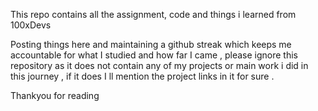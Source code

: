 This repo contains all the assignment, code and things i learned from 100xDevs 

Posting things here and maintaining a github streak which keeps me accountable for what I studied and how far I came , please ignore this repository as it does not contain any of my projects or main work i did in this journey , if it does I ll mention the project links in it for sure .

Thankyou for reading 
